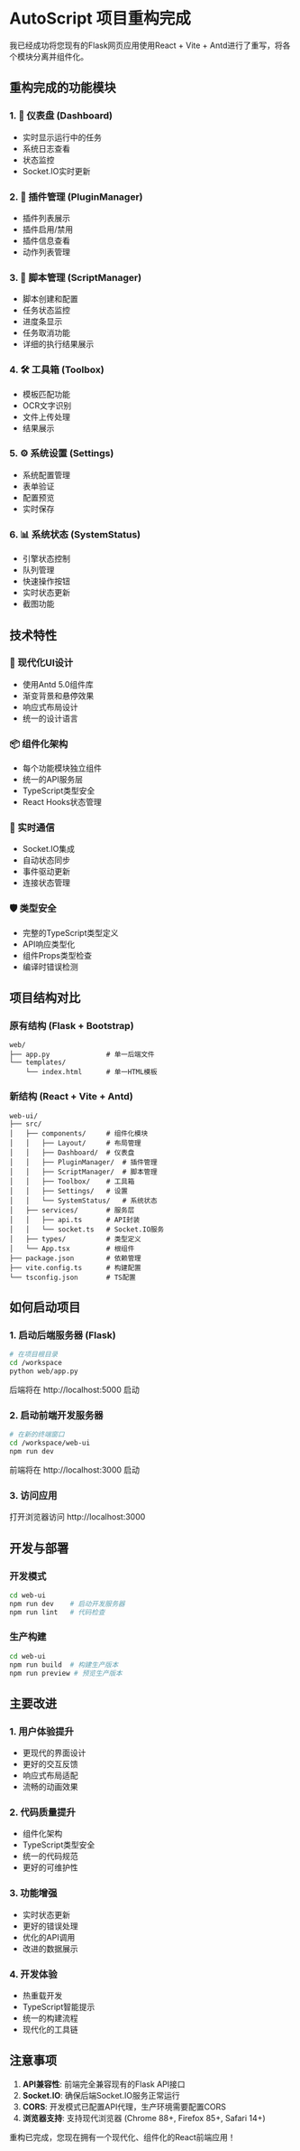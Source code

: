 # AutoScript 项目重构完成

我已经成功将您现有的Flask网页应用使用React + Vite + Antd进行了重写，将各个模块分离并组件化。

## 重构完成的功能模块

### 1. 🎯 仪表盘 (Dashboard)
- 实时显示运行中的任务
- 系统日志查看
- 状态监控
- Socket.IO实时更新

### 2. 🔌 插件管理 (PluginManager)
- 插件列表展示
- 插件启用/禁用
- 插件信息查看
- 动作列表管理

### 3. 📝 脚本管理 (ScriptManager)
- 脚本创建和配置
- 任务状态监控
- 进度条显示
- 任务取消功能
- 详细的执行结果展示

### 4. 🛠️ 工具箱 (Toolbox)
- 模板匹配功能
- OCR文字识别
- 文件上传处理
- 结果展示

### 5. ⚙️ 系统设置 (Settings)
- 系统配置管理
- 表单验证
- 配置预览
- 实时保存

### 6. 📊 系统状态 (SystemStatus)
- 引擎状态控制
- 队列管理
- 快速操作按钮
- 实时状态更新
- 截图功能

## 技术特性

### 🎨 现代化UI设计
- 使用Antd 5.0组件库
- 渐变背景和悬停效果
- 响应式布局设计
- 统一的设计语言

### 📦 组件化架构
- 每个功能模块独立组件
- 统一的API服务层
- TypeScript类型安全
- React Hooks状态管理

### 🔄 实时通信
- Socket.IO集成
- 自动状态同步
- 事件驱动更新
- 连接状态管理

### 🛡️ 类型安全
- 完整的TypeScript类型定义
- API响应类型化
- 组件Props类型检查
- 编译时错误检测

## 项目结构对比

### 原有结构 (Flask + Bootstrap)
```
web/
├── app.py              # 单一后端文件
└── templates/
    └── index.html      # 单一HTML模板
```

### 新结构 (React + Vite + Antd)
```
web-ui/
├── src/
│   ├── components/     # 组件化模块
│   │   ├── Layout/     # 布局管理
│   │   ├── Dashboard/  # 仪表盘
│   │   ├── PluginManager/  # 插件管理
│   │   ├── ScriptManager/  # 脚本管理
│   │   ├── Toolbox/    # 工具箱
│   │   ├── Settings/   # 设置
│   │   └── SystemStatus/   # 系统状态
│   ├── services/       # 服务层
│   │   ├── api.ts      # API封装
│   │   └── socket.ts   # Socket.IO服务
│   ├── types/          # 类型定义
│   └── App.tsx         # 根组件
├── package.json        # 依赖管理
├── vite.config.ts      # 构建配置
└── tsconfig.json       # TS配置
```

## 如何启动项目

### 1. 启动后端服务器 (Flask)
```bash
# 在项目根目录
cd /workspace
python web/app.py
```
后端将在 http://localhost:5000 启动

### 2. 启动前端开发服务器
```bash
# 在新的终端窗口
cd /workspace/web-ui
npm run dev
```
前端将在 http://localhost:3000 启动

### 3. 访问应用
打开浏览器访问 http://localhost:3000

## 开发与部署

### 开发模式
```bash
cd web-ui
npm run dev    # 启动开发服务器
npm run lint   # 代码检查
```

### 生产构建
```bash
cd web-ui
npm run build  # 构建生产版本
npm run preview # 预览生产版本
```

## 主要改进

### 1. 用户体验提升
- 更现代的界面设计
- 更好的交互反馈
- 响应式布局适配
- 流畅的动画效果

### 2. 代码质量提升
- 组件化架构
- TypeScript类型安全
- 统一的代码规范
- 更好的可维护性

### 3. 功能增强
- 实时状态更新
- 更好的错误处理
- 优化的API调用
- 改进的数据展示

### 4. 开发体验
- 热重载开发
- TypeScript智能提示
- 统一的构建流程
- 现代化的工具链

## 注意事项

1. **API兼容性**: 前端完全兼容现有的Flask API接口
2. **Socket.IO**: 确保后端Socket.IO服务正常运行
3. **CORS**: 开发模式已配置API代理，生产环境需要配置CORS
4. **浏览器支持**: 支持现代浏览器 (Chrome 88+, Firefox 85+, Safari 14+)

重构已完成，您现在拥有一个现代化、组件化的React前端应用！